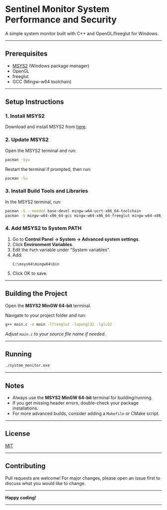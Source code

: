 # Sentinel Monitor System Performance and Security

A simple system monitor built with C++ and OpenGL/freeglut for Windows.

---

## Prerequisites

- [MSYS2](https://www.msys2.org/) (Windows package manager)
- OpenGL
- freeglut
- GCC (Mingw-w64 toolchain)

---

## Setup Instructions

### 1. Install MSYS2

Download and install MSYS2 from [here](https://www.msys2.org/).

### 2. Update MSYS2

Open the MSYS2 terminal and run:
```sh
pacman -Syu
```
Restart the terminal if prompted, then run:
```sh
pacman -Su
```

### 3. Install Build Tools and Libraries

In the MSYS2 terminal, run:
```sh
pacman -S --needed base-devel mingw-w64-ucrt-x86_64-toolchain
pacman -S mingw-w64-x86_64-gcc mingw-w64-x86_64-freeglut mingw-w64-x86_64-mesa
```

### 4. Add MSYS2 to System PATH

1. Go to **Control Panel → System → Advanced system settings**.
2. Click **Environment Variables**.
3. Edit the `Path` variable under "System variables".
4. Add:
   ```
   C:\msys64\mingw64\bin
   ```
5. Click OK to save.

---

## Building the Project

Open the **MSYS2 MinGW 64-bit** terminal.

Navigate to your project folder and run:
```sh
g++ main.c -o main -lfreeglut -lopengl32 -lglu32
```
*Adjust `main.c` to your source file name if needed.*

---

## Running

```sh
./system_monitor.exe
```

---

## Notes

- Always use the **MSYS2 MinGW 64-bit** terminal for building/running.
- If you get missing header errors, double-check your package installations.
- For more advanced builds, consider adding a `Makefile` or CMake script.

---

## License

[MIT](LICENSE)

---

## Contributing

Pull requests are welcome! For major changes, please open an issue first to discuss what you would like to change.

---

**Happy coding!**

---
